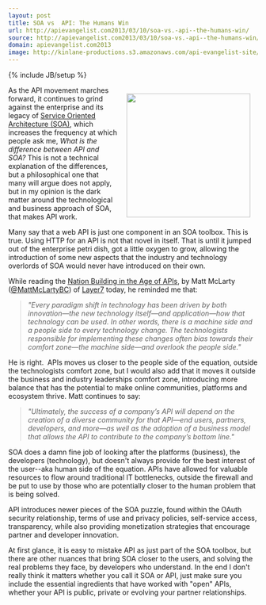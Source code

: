 ```yaml
---
layout: post
title: SOA vs  API: The Humans Win
url: http://apievangelist.com2013/03/10/soa-vs.-api--the-humans-win/
source: http://apievangelist.com2013/03/10/soa-vs.-api--the-humans-win/
domain: apievangelist.com2013
image: http://kinlane-productions.s3.amazonaws.com/api-evangelist-site/blog/human-cutout.jpg
---
```

{% include JB/setup %}
<p><img style="padding: 15px;" src="https://s3.amazonaws.com/kinlane-productions/human-cutout.jpg" alt="" width="250" align="right" /></p>
<p>As the API movement marches forward, it continues to grind against the enterprise and its legacy of <a href="http://en.wikipedia.org/wiki/Service-oriented_architecture">Service Oriented Architecture (SOA)</a>, which increases the frequency at which people ask me, <em>What is the difference between API and SOA?</em> This is not a technical explanation of the differences, but a philosophical one that many will argue does not apply, but in my opinion is the dark matter around the technological and business approach of SOA,  that makes API work.</p>
<p>Many say that a web API is just one component in an SOA toolbox.  This is true.  Using HTTP for an API is not that novel in itself.  That is until it jumped out of the enterprise petri dish, got a little oxygen to grow, allowing the introduction of some new aspects that the industry and technology overlords of SOA would never have introduced on their own.</p>
<p>While reading the <a href="http://www.layer7tech.com/blogs/index.php/nation-building-in-the-age-of-apis/">Nation Building in the Age of APIs</a>, by Matt McLarty (<a href="https://twitter.com/MattMcLartyBC">@MattMcLartyBC</a>) of <a href="http://www.layer7tech.com/">Layer7</a> today, he reminded me that:</p>
<blockquote><em>"Every paradigm shift in technology has been driven by both innovation&mdash;the new technology itself&mdash;and application&mdash;how that technology can be used.  In other words, there is a machine side and a people side to every technology change.  The technologists responsible for implementing these changes often bias towards their comfort zone&mdash;the machine side&mdash;and overlook the people side."</em></blockquote>
<p>He is right. &nbsp;APIs moves us closer to the people side of the equation, outside the technologists comfort zone, but I would also add that it moves it outside the business and industry leaderships comfort zone, introducing more balance that has the potential to make online communities, platforms and ecosystem thrive. Matt continues to say:</p>
<blockquote><em>"Ultimately, the success of a company&rsquo;s API will depend on the creation of a diverse community for that API&mdash;end users, partners, developers, and more&mdash;as well as the adoption of a business model that allows the API to contribute to the company&rsquo;s bottom line."</em></blockquote>
<p>SOA does a damn fine job of looking after the platforms (business), the developers (technology), but doesn't always provide for the best interest of the user--aka human side of the equation.  APIs have allowed for valuable resources to flow around traditional IT bottlenecks, outside the firewall and be put to use by those who are potentially closer to the human problem that is being solved.</p>
<p>API introduces newer pieces of the SOA puzzle, found within the OAuth security relationship, terms of use and privacy policies, self-service access, transparency, while also providing monetization strategies that encourage partner and developer innovation.</p>
<p>At first glance, it is easy to mistake API as just part of the SOA toolbox, but there are other nuances that bring SOA closer to the users, and solving the real problems they face, by developers who understand.  In the end I don't really think it matters whether you call it SOA or API, just make sure you include the essential ingredients that have worked with "open" APIs, whether your API is public, private or evolving your partner relationships.</p>

